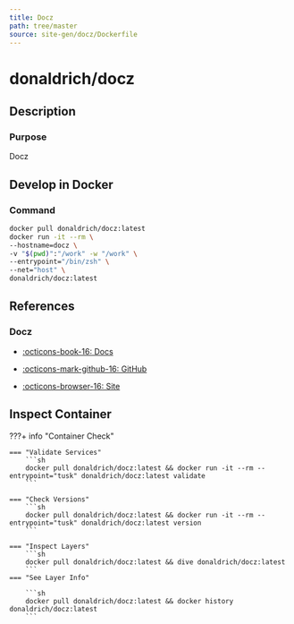 ```yaml
---
title: Docz
path: tree/master
source: site-gen/docz/Dockerfile
---
```



# donaldrich/docz

## Description

### Purpose

Docz

## Develop in Docker

### Command

```sh
docker pull donaldrich/docz:latest
docker run -it --rm \
--hostname=docz \
-v "$(pwd)":"/work" -w "/work" \
--entrypoint="/bin/zsh" \
--net="host" \
donaldrich/docz:latest
```

## References

### Docz

* [:octicons-book-16: Docs](https://www.docz.site/docs/getting-started)

* [:octicons-mark-github-16: GitHub](https://github.com/hexojs/hexo)

* [:octicons-browser-16: Site](https://www.docz.site/)

## Inspect Container

???+ info "Container Check"

    === "Validate Services"
        ```sh
        docker pull donaldrich/docz:latest && docker run -it --rm --entrypoint="tusk" donaldrich/docz:latest validate
        ```

    === "Check Versions"
        ```sh
        docker pull donaldrich/docz:latest && docker run -it --rm --entrypoint="tusk" donaldrich/docz:latest version
        ```

    === "Inspect Layers"
        ```sh
        docker pull donaldrich/docz:latest && dive donaldrich/docz:latest
        ```
    === "See Layer Info"

        ```sh
        docker pull donaldrich/docz:latest && docker history donaldrich/docz:latest
        ```

